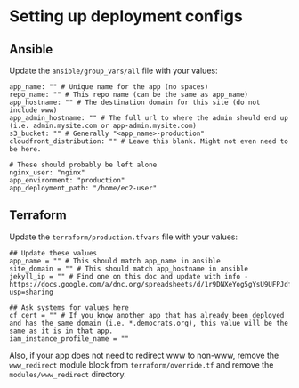 # Setting up deployment configs

## Ansible

Update the `ansible/group_vars/all` file with your values:
```
app_name: "" # Unique name for the app (no spaces)
repo_name: "" # This repo name (can be the same as app_name)
app_hostname: "" # The destination domain for this site (do not include www)
app_admin_hostname: "" # The full url to where the admin should end up (i.e. admin.mysite.com or app-admin.mysite.com)
s3_bucket: "" # Generally "<app_name>-production"
cloudfront_distribution: "" # Leave this blank. Might not even need to be here.

# These should probably be left alone
nginx_user: "nginx"
app_environment: "production"
app_deployment_path: "/home/ec2-user"
```

## Terraform

Update the `terraform/production.tfvars` file with your values:
```
## Update these values 
app_name = "" # This should match app_name in ansible
site_domain = "" # This should match app_hostname in ansible
jekyll_ip = "" # Find one on this doc and update with info - https://docs.google.com/a/dnc.org/spreadsheets/d/1r9DNXeYog5gYsU9UFPJdfRL0UnU2w7SicscHAtTBKUE/edit?usp=sharing

## Ask systems for values here
cf_cert = "" # If you know another app that has already been deployed and has the same domain (i.e. *.democrats.org), this value will be the same as it is in that app.
iam_instance_profile_name = ""
```

Also, if your app does not need to redirect www to non-www, remove the `www_redirect` module block from `terraform/override.tf` and remove the `modules/www_redirect` directory.
